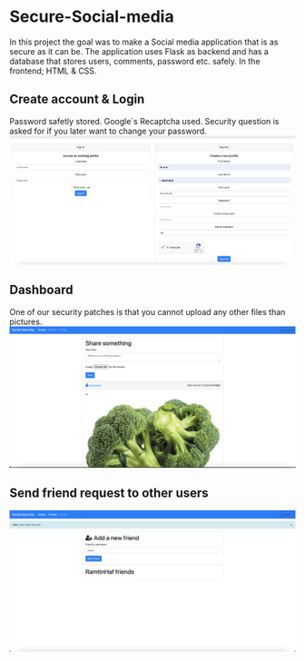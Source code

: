 # Secure-Social-media
In this project the goal was to make a Social media application that is as secure as it can be. The application uses Flask as backend and has a database that stores users, comments, password etc. safely. In the frontend; HTML & CSS.

## Create account & Login
Password safetly stored. Google´s Recaptcha used. Security question is asked for if you later want to change your password.
![alt text](https://github.com/RamtinHaf/Secure-Social-media/blob/main/Social_Insecurity_1.png)

## Dashboard
One of our security patches is that you cannot upload any other files than pictures.
![alt text](https://github.com/RamtinHaf/Secure-Social-media/blob/main/Social_Insecurity_2.png)

## Send friend request to other users
![alt text](https://github.com/RamtinHaf/Secure-Social-media/blob/main/Social_Insecurity_3.png)
